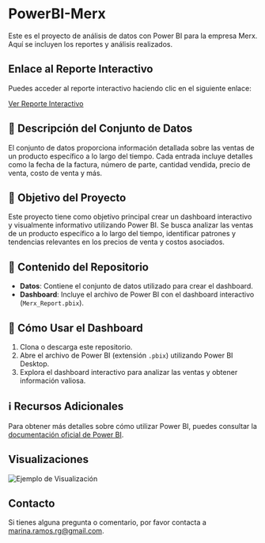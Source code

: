 # PowerBI-Merx

Este es el proyecto de análisis de datos con Power BI para la empresa Merx. Aquí se incluyen los reportes y análisis realizados.

## Enlace al Reporte Interactivo
Puedes acceder al reporte interactivo haciendo clic en el siguiente enlace:

[Ver Reporte Interactivo](URL_DEL_REPORTE_INTERACTIVO)

## 📝 Descripción del Conjunto de Datos
El conjunto de datos proporciona información detallada sobre las ventas de un producto específico a lo largo del tiempo. Cada entrada incluye detalles como la fecha de la factura, número de parte, cantidad vendida, precio de venta, costo de venta y más.

## 🎯 Objetivo del Proyecto
Este proyecto tiene como objetivo principal crear un dashboard interactivo y visualmente informativo utilizando Power BI. Se busca analizar las ventas de un producto específico a lo largo del tiempo, identificar patrones y tendencias relevantes en los precios de venta y costos asociados.

## 📂 Contenido del Repositorio
- **Datos**: Contiene el conjunto de datos utilizado para crear el dashboard.
- **Dashboard**: Incluye el archivo de Power BI con el dashboard interactivo (`Merx_Report.pbix`).

## 🚀 Cómo Usar el Dashboard
1. Clona o descarga este repositorio.
2. Abre el archivo de Power BI (extensión `.pbix`) utilizando Power BI Desktop.
3. Explora el dashboard interactivo para analizar las ventas y obtener información valiosa.

## ℹ️ Recursos Adicionales
Para obtener más detalles sobre cómo utilizar Power BI, puedes consultar la [documentación oficial de Power BI](https://docs.microsoft.com/power-bi).

## Visualizaciones
![Ejemplo de Visualización](images/ejemplo_visualizacion.png)

## Contacto
Si tienes alguna pregunta o comentario, por favor contacta a marina.ramos.rg@gmail.com.
